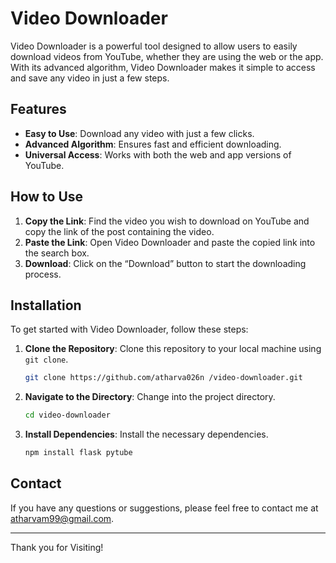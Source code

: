 # Video Downloader

Video Downloader is a powerful tool designed to allow users to easily download videos from YouTube, whether they are using the web or the app. With its advanced algorithm, Video Downloader makes it simple to access and save any video in just a few steps.

## Features

- **Easy to Use**: Download any video with just a few clicks.
- **Advanced Algorithm**: Ensures fast and efficient downloading.
- **Universal Access**: Works with both the web and app versions of YouTube.

## How to Use

1. **Copy the Link**: Find the video you wish to download on YouTube and copy the link of the post containing the video.
2. **Paste the Link**: Open Video Downloader and paste the copied link into the search box.
3. **Download**: Click on the “Download” button to start the downloading process.

## Installation

To get started with Video Downloader, follow these steps:

1. **Clone the Repository**: Clone this repository to your local machine using `git clone`.

    ```bash
    git clone https://github.com/atharva026n /video-downloader.git
    ```

2. **Navigate to the Directory**: Change into the project directory.

    ```bash
    cd video-downloader
    ```

3. **Install Dependencies**: Install the necessary dependencies.

    ```bash
    npm install flask pytube
    ```

## Contact

If you have any questions or suggestions, please feel free to contact me at [atharvam99@gmail.com](mailto:atharvam99@gmail.com).

---

Thank you for Visiting!
